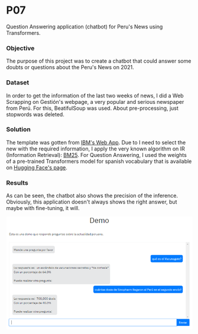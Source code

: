 # P07

Question Answering application (chatbot) for Peru's News using Transformers.

### Objective
The purpose of this project was to create a chatbot that could answer some doubts or questions about the Peru's News on 2021.

### Dataset
In order to get the information of the last two weeks of news, I did a Web Scrapping on Gestión's webpage, a very popular and serious newspaper from Perú.
For this, BeatifulSoup was used. About pre-processing, just stopwords was deleted.

### Solution
The template was gotten from [IBM's Web App](https://github.com/IBM/MAX-Question-Answering-Web-App). Due to I need to select the new with the required information, I apply the very known algorithm on IR (Information Retrieval): [BM25](https://en.wikipedia.org/wiki/Okapi_BM25).
For Question Answering, I used the weights of a pre-trained Transformers model for spanish vocabulary that is available on [Hugging Face's page](https://huggingface.co/models). 

### Results
As can be seen, the chatbot also shows the precision of the inference. Obviously, this application doesn't always shows the right answer, but maybe with fine-tuning, it will.

![Alt text](imgs/results.PNG?raw=true "Demo")